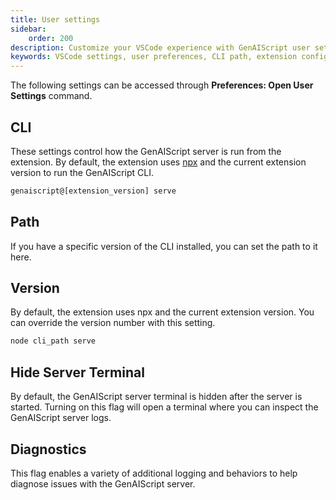 ```yaml
---
title: User settings
sidebar:
    order: 200
description: Customize your VSCode experience with GenAIScript user settings for diagnostics, caching, and CLI configurations.
keywords: VSCode settings, user preferences, CLI path, extension configuration, diagnostics toggle
---
```


The following settings can be accessed through **Preferences: Open User Settings** command.

## CLI

These settings control how the GenAIScript server
is run from the extension.
By default, the extension uses [npx](https://www.npmjs.com/package/npx) and the current extension version to run the GenAIScript CLI.

```sh
genaiscript@[extension_version] serve
```

## Path

If you have a specific version of the CLI installed, you can set the path to it here.

## Version

By default, the extension uses npx and the current extension version. You can override the version number with this setting.

```sh
node cli_path serve
```

## Hide Server Terminal

By default, the GenAIScript server terminal is hidden after the server is started. Turning on this flag will open a terminal where you can inspect the GenAIScript server logs.

## Diagnostics

This flag enables a variety of additional logging and behaviors to help diagnose issues with the GenAIScript server.